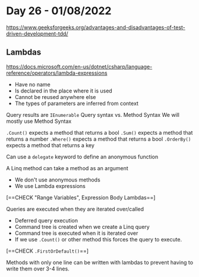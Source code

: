 # Day 26 - 01/08/2022

https://www.geeksforgeeks.org/advantages-and-disadvantages-of-test-driven-development-tdd/

## Lambdas

https://docs.microsoft.com/en-us/dotnet/csharp/language-reference/operators/lambda-expressions

- Have no name
- Is declared in the place where it is used
- Cannot be reused anywhere else
- The types of parameters are inferred from context

Query results are `IEnumerable`
Query syntax vs. Method Syntax
We will mostly use Method Syntax

`.Count()` expects a method that returns a bool
`.Sum()` expects a method that returns a number
`.Where()` expects a method that returns a bool
`.OrderBy()` expects a method that returns a key

Can use a `delegate` keyword to define an anonymous function

A Linq method can take a method as an argument
- We don't use anonymous methods
- We use Lambda expressions

[==CHECK "Range Variables", Expression Body Lambdas==]

Queries are executed when they are iterated over/called
- Deferred query execution
- Command tree is created when we create a Linq query
- Command tree is executed when it is iterated over
- If we use `.Count()` or other method this forces the query to execute.

[==CHECK `.FirstOrDefault()`==]

Methods with only one line can be written with lambdas to prevent having to write them over 3-4 lines.


